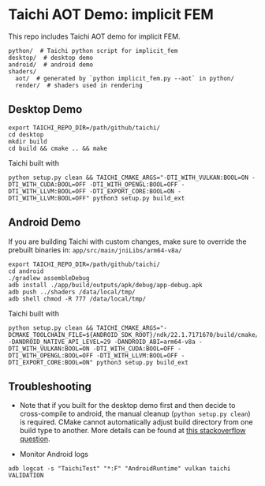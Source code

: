 # Taichi AOT Demo: implicit FEM

This repo includes Taichi AOT demo for implicit FEM.

```
python/  # Taichi python script for implicit_fem
desktop/  # desktop demo
android/  # android demo
shaders/
  aot/  # generated by `python implicit_fem.py --aot` in python/
  render/  # shaders used in rendering
```

## Desktop Demo
```
export TAICHI_REPO_DIR=/path/github/taichi/
cd desktop
mkdir build
cd build && cmake .. && make
```

Taichi built with

```
python setup.py clean && TAICHI_CMAKE_ARGS="-DTI_WITH_VULKAN:BOOL=ON -DTI_WITH_CUDA:BOOL=OFF -DTI_WITH_OPENGL:BOOL=OFF -DTI_WITH_LLVM:BOOL=OFF -DTI_EXPORT_CORE:BOOL=ON -DTI_WITH_LLVM:BOOL=OFF" python3 setup.py build_ext
```

## Android Demo
If you are building Taichi with custom changes, make sure to override the prebuilt binaries in: `app/src/main/jniLibs/arm64-v8a/`
```
export TAICHI_REPO_DIR=/path/github/taichi/
cd android
./gradlew assembleDebug
adb install ./app/build/outputs/apk/debug/app-debug.apk
adb push ../shaders /data/local/tmp/
adb shell chmod -R 777 /data/local/tmp/
```

Taichi built with
```
python setup.py clean && TAICHI_CMAKE_ARGS="-DCMAKE_TOOLCHAIN_FILE=${ANDROID_SDK_ROOT}/ndk/22.1.7171670/build/cmake/android.toolchain.cmake -DANDROID_NATIVE_API_LEVEL=29 -DANDROID_ABI=arm64-v8a -DTI_WITH_VULKAN:BOOL=ON -DTI_WITH_CUDA:BOOL=OFF -DTI_WITH_OPENGL:BOOL=OFF -DTI_WITH_LLVM:BOOL=OFF -DTI_EXPORT_CORE:BOOL=ON" python3 setup.py build_ext
```

## Troubleshooting

- Note that if you built for the desktop demo first and then decide to cross-compile to android, the manual cleanup (`python setup.py clean`) is required. CMake cannot automatically adjust build directory from one build type to another. More details can be found at [this stackoverflow question](https://stackoverflow.com/questions/40528254/how-do-i-detect-that-i-am-cross-compiling-in-cmakelists-txt).

- Monitor Android logs

```
adb logcat -s "TaichiTest" "*:F" "AndroidRuntime" vulkan taichi VALIDATION
```
